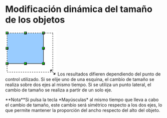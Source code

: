 
# Modificación dinámica del tamaño de los objetos

![](https://raw.githubusercontent.com/catedu/libreOffice-la-suite-ofimatica-libre/master/img/Captura_de_pantalla_2016-11-30_a_las_15.30.24.png)
Los resultados difieren dependiendo del punto de control utilizado. Si se elije uno de una esquina, el cambio de tamaño se realiza sobre dos ejes al mismo tiempo. Si se utiliza un punto lateral, el cambio de tamaño se realiza a partir de un solo eje.
<td width="699" bgcolor="#94bd5e">**Nota**</td><td width="3646">Si pulsa la tecla *Mayúsculas* al mismo tiempo que lleva a cabo el cambio de tamaño, este cambio será simétrico respecto a los dos ejes, lo que permite mantener la proporción del ancho respecto del alto del objeto.</td>

